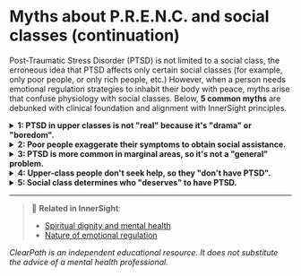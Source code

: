 # Myths about P.R.E.N.C. and social classes (continuation)

Post-Traumatic Stress Disorder (PTSD) is not limited to a social class, the erroneous idea that PTSD affects only certain social classes (for example, only poor people, or only rich people, etc.) However, when a person needs emotional regulation strategies to inhabit their body with peace, myths arise that confuse physiology with social classes. Below, **5 common myths** are debunked with clinical foundation and alignment with InnerSight principles.

<details>
<summary><strong>1: PTSD in upper classes is not "real" because it's "drama" or "boredom".</strong></summary>

<strong>Reality:</strong> Minimizing someone's suffering because of their socioeconomic status is a form of class bias. PTSD diagnosed in wealthy people meets the same clinical criteria as in anyone else and requires the same respect and treatment.<br>
<strong>Risk:</strong> This bias can lead to invalidation of suffering in upper classes, perpetuating stigma and making access to appropriate treatments difficult.
</details>

<details>
<summary><strong>2: Poor people exaggerate their symptoms to obtain social assistance.</strong></summary>

<strong>Reality:</strong> This belief reflects harmful and stigmatizing prejudices. Most people with PTSD, regardless of their class, avoid talking about their traumas due to shame or fear. Access to help is usually more difficult, not easier, in poverty contexts.<br>
<strong>Risk:</strong> This prejudice can lead to discrimination in mental health services and to perpetuation of stereotypes that prevent equitable access to treatments.
</details>

<details>
<summary><strong>3: PTSD is more common in marginal areas, so it's not a "general" problem.</strong></summary>

<strong>Reality:</strong> Although certain environments increase trauma exposure (like urban violence), PTSD is a global disorder affecting all social classes. Ignoring it in certain groups perpetuates invisibilization and lack of comprehensive mental health policies.<br>
<strong>Risk:</strong> This myth can lead to lack of comprehensive public policies and resource concentration only in certain areas, leaving other populations unprotected.
</details>

<details>
<summary><strong>4: Upper-class people don't seek help, so they "don't have PTSD".</strong></summary>

<strong>Reality:</strong> Many wealthy people avoid seeking help due to fear of stigma, social pressure or self-sufficiency beliefs. This doesn't mean they don't have PTSD, but that their suffering remains hidden or manifests as anxiety, addictions or physical problems.<br>
<strong>Risk:</strong> This myth can lead to lack of PTSD recognition in upper classes, perpetuating silent suffering and delaying necessary interventions.
</details>

<details>
<summary><strong>5: Social class determines who "deserves" to have PTSD.</strong></summary>

<strong>Reality:</strong> Trauma doesn't discriminate by income, education or status. PTSD is a valid human response to extreme suffering, and its recognition should be based on clinical evidence, not on social or economic prejudices.<br>
<strong>Risk:</strong> This myth can lead to hierarchization of suffering according to social class, perpetuating inequality and lack of equitable access to mental health services.
</details>

---

> 🔗 **Related in InnerSight**:  
> - [Spiritual dignity and mental health](https://inner-clarity.github.io/InnerSight/en#spiritual-dignity-and-mental-health)  
> - [Nature of emotional regulation](https://inner-clarity.github.io/InnerSight/en#nature-of-emotional-regulation)

*ClearPath is an independent educational resource. It does not substitute the advice of a mental health professional.*

